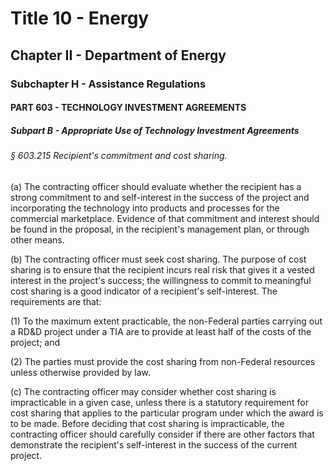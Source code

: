 
# Title 10 - Energy
## Chapter II - Department of Energy
### Subchapter H - Assistance Regulations
#### PART 603 - TECHNOLOGY INVESTMENT AGREEMENTS
##### Subpart B - Appropriate Use of Technology Investment Agreements
###### § 603.215 Recipient's commitment and cost sharing.

(a) The contracting officer should evaluate whether the recipient has a strong commitment to and self-interest in the success of the project and incorporating the technology into products and processes for the commercial marketplace. Evidence of that commitment and interest should be found in the proposal, in the recipient's management plan, or through other means.

(b) The contracting officer must seek cost sharing. The purpose of cost sharing is to ensure that the recipient incurs real risk that gives it a vested interest in the project's success; the willingness to commit to meaningful cost sharing is a good indicator of a recipient's self-interest. The requirements are that:

(1) To the maximum extent practicable, the non-Federal parties carrying out a RD&D project under a TIA are to provide at least half of the costs of the project; and

(2) The parties must provide the cost sharing from non-Federal resources unless otherwise provided by law.

(c) The contracting officer may consider whether cost sharing is impracticable in a given case, unless there is a statutory requirement for cost sharing that applies to the particular program under which the award is to be made. Before deciding that cost sharing is impracticable, the contracting officer should carefully consider if there are other factors that demonstrate the recipient's self-interest in the success of the current project.
